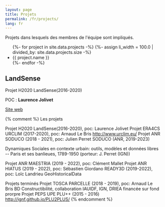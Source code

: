 ```yaml
---
layout: page
title: Projets
permalink: /fr/projects/
lang: fr
---
```

Projets dans lesquels des membres de l'équipe sont impliqués.

<section class = "tool-slider">
  <ul class = "tool-slider" id = "slider">
  {%- for project in site.data.projects -%}
    {%- assign li_width = 100.0 | divided_by: site.data.projects.size -%}
    <li
    class = "tool{% if project.id == 'landsense' %} active{% endif %}"
    toolID="{{project.id}}"
    onclick="showTool('{{project.id}}');"
    style="width: {{li_width}}%; background-image: url({{project.logo}});">
      <span class="tool-name">
        {{ project.name }}
      </span>
    </li>
  {%- endfor -%}
  </ul>
  <div class = "divider">
  </div>
</section>

<div markdown="1" style="display: block;">

## LandSense

Projet H2020 LandSense(2016-2020)

POC : **Laurence Jolivet**

[Site web](https://www.landsense.eu/)

</div>

<div markdown="1" style="display: none;">

## URCLIM

Projet ERA4CS URCLIM (2017-2020)

POC : **Arnaud Le Bris**

[Site web](http://www.urclim.eu/)

</div>

<div markdown="1" style="display: none;">

## SODUCO

Projet ANR SODUCO (2018 - 2021)

POC : **Julien Perret**

</div>

{% comment %}
Les projets

Projet H2020 LandSense(2016-2020), poc: Laurence Jolivet
Projet ERA4CS URCLIM (2017-2020), poc: Arnaud Le Bris
  http://www.urclim.eu/
Projet ANR SODUCO (2018 - 2021), poc: Julien Perret
SODUCO (ANR, 2019-2023)

Dynamiques Sociales en contexte urbain: outils, modèles et données libres -- Paris et ses banlieues, 1789-1950 (porteur: J. Perret (IGN))


Projet ANR MAESTRIA (2019 - 2022), poc: Clément Mallet
Projet ANR HIATUS (2019 - 2022), poc: Sébastien Giordano
READY3D (2019-2022), poc: Loïc Landrieu
GeoHistoricalData

Projets terminés
  Projet TOSCA PARCELLE (2018 - 2019), poc: Arnaud Le Bris
  BD Constructibilité, collaboration IAUIDF, IGN, DRIEA financée sur fond prorpre
  Projet PEPS UPE PLU++ (2015 - 2016)
    http://ignf.github.io/PLU2PLUS/
{% endcomment %}

<script>
  function showTool(toolId) {
    console.log("Show " + toolId);
    var tools = document.getElementsByTagName("h2");
    for (i = 0; i < tools.length; i++) {
      var id = tools[i].id;
      if (toolId == id) {
        tools[i].parentElement.style.display = "block";
      } else {
        tools[i].parentElement.style.display = "none";
      }
    }
    var toolInSlider = document.getElementById("slider").children;
    for (i = 0; i < toolInSlider.length; i++) {
      var id = toolInSlider[i].getAttribute("toolID");
      if (toolId == id) {
        if (!toolInSlider[i].classList.contains("active")) {
          toolInSlider[i].className += " active";
        }
      } else {
        toolInSlider[i].className = toolInSlider[i].className.replace(" active", "");
      }
    }
  }
</script>
